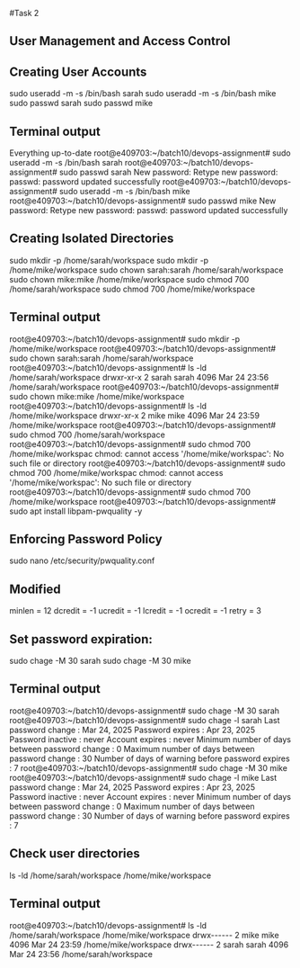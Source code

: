 #Task 2

## User Management and Access Control

## Creating User Accounts
sudo useradd -m -s /bin/bash sarah
sudo useradd -m -s /bin/bash mike
sudo passwd sarah
sudo passwd mike

## Terminal output 
Everything up-to-date
root@e409703:~/batch10/devops-assignment# sudo useradd -m -s /bin/bash sarah
root@e409703:~/batch10/devops-assignment# sudo passwd sarah
New password:
Retype new password:
passwd: password updated successfully
root@e409703:~/batch10/devops-assignment# sudo useradd -m -s /bin/bash mike
root@e409703:~/batch10/devops-assignment# sudo passwd mike
New password:
Retype new password:
passwd: password updated successfully

## Creating Isolated Directories
sudo mkdir -p /home/sarah/workspace
sudo mkdir -p /home/mike/workspace
sudo chown sarah:sarah /home/sarah/workspace
sudo chown mike:mike /home/mike/workspace
sudo chmod 700 /home/sarah/workspace
sudo chmod 700 /home/mike/workspace

## Terminal output 
root@e409703:~/batch10/devops-assignment# sudo mkdir -p /home/mike/workspace
root@e409703:~/batch10/devops-assignment# sudo chown sarah:sarah /home/sarah/workspace
root@e409703:~/batch10/devops-assignment# ls -ld /home/sarah/workspace
drwxr-xr-x 2 sarah sarah 4096 Mar 24 23:56 /home/sarah/workspace
root@e409703:~/batch10/devops-assignment# sudo chown mike:mike /home/mike/workspace
root@e409703:~/batch10/devops-assignment# ls -ld /home/mike/workspace
drwxr-xr-x 2 mike mike 4096 Mar 24 23:59 /home/mike/workspace
root@e409703:~/batch10/devops-assignment# sudo chmod 700 /home/sarah/workspace
root@e409703:~/batch10/devops-assignment# sudo chmod 700 /home/mike/workspac
chmod: cannot access '/home/mike/workspac': No such file or directory
root@e409703:~/batch10/devops-assignment# sudo chmod 700 /home/mike/workspac
chmod: cannot access '/home/mike/workspac': No such file or directory
root@e409703:~/batch10/devops-assignment# sudo chmod 700 /home/mike/workspace
root@e409703:~/batch10/devops-assignment# sudo apt install libpam-pwquality -y


##  Enforcing Password Policy
sudo nano /etc/security/pwquality.conf


## Modified
minlen = 12
dcredit = -1
ucredit = -1
lcredit = -1
ocredit = -1
retry = 3


## Set password expiration:
sudo chage -M 30 sarah
sudo chage -M 30 mike

## Terminal output 
root@e409703:~/batch10/devops-assignment# sudo chage -M 30 sarah
root@e409703:~/batch10/devops-assignment# sudo chage -l sarah
Last password change                                    : Mar 24, 2025
Password expires                                        : Apr 23, 2025
Password inactive                                       : never
Account expires                                         : never
Minimum number of days between password change          : 0
Maximum number of days between password change          : 30
Number of days of warning before password expires       : 7
root@e409703:~/batch10/devops-assignment# sudo chage -M 30 mike
root@e409703:~/batch10/devops-assignment# sudo chage -l mike
Last password change                                    : Mar 24, 2025
Password expires                                        : Apr 23, 2025
Password inactive                                       : never
Account expires                                         : never
Minimum number of days between password change          : 0
Maximum number of days between password change          : 30
Number of days of warning before password expires       : 7

## Check user directories
ls -ld /home/sarah/workspace /home/mike/workspace


## Terminal output 
root@e409703:~/batch10/devops-assignment# ls -ld /home/sarah/workspace /home/mike/workspace
drwx------ 2 mike  mike  4096 Mar 24 23:59 /home/mike/workspace
drwx------ 2 sarah sarah 4096 Mar 24 23:56 /home/sarah/workspace
